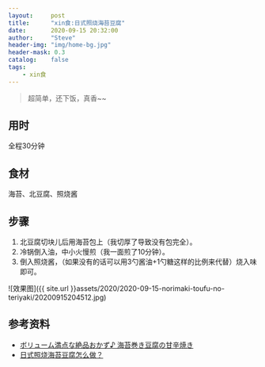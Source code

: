 ```yaml
---
layout:     post
title:      "xin食:日式照烧海苔豆腐"
date:       2020-09-15 20:32:00
author:     "Steve"
header-img: "img/home-bg.jpg"
header-mask: 0.3
catalog:    false
tags:
    - xin食
---
```


> 超简单，还下饭，真香~~

## 用时

全程30分钟

## 食材

海苔、北豆腐、照烧酱

## 步骤

1. 北豆腐切块儿后用海苔包上（我切厚了导致没有包完全）。
2. 冷锅倒入油，中小火慢煎（我一面煎了10分钟）。
3. 倒入照烧酱，（如果没有的话可以用3勺酱油+1勺糖这样的比例来代替）烧入味即可。

![效果图]({{ site.url }}assets/2020/2020-09-15-norimaki-toufu-no-teriyaki/20200915204512.jpg)


## 参考资料

- [ボリューム満点な絶品おかず♪ 海苔巻き豆腐の甘辛焼き](https://delishkitchen.tv/recipes/130380854013722891)
- [日式照烧海苔豆腐怎么做？](https://jingyan.baidu.com/article/46650658615e04f549e5f897.html)